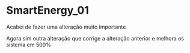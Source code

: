 # SmartEnergy_01

Acabei de fazer uma alteração muito importante

Agora sim outra alteração que corrige a alteração anterior e melhora os sistema em 500%
